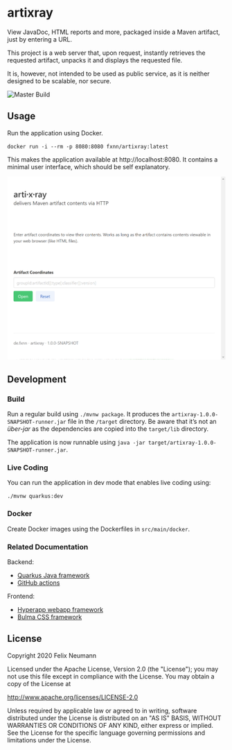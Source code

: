 # artixray

View JavaDoc, HTML reports and more, packaged inside a Maven artifact, just by entering a URL.

This project is a web server that, upon request, instantly retrieves the requested artifact,
unpacks it and displays the requested file.

It is, however, not intended to be used as public service, as it is neither designed to be scalable,
nor secure.

![Master Build](https://github.com/fxnn/artixray/workflows/Master%20Build/badge.svg)

## Usage

Run the application using Docker.
```
docker run -i --rm -p 8080:8080 fxnn/artixray:latest
```

This makes the application available at http://localhost:8080. 
It contains a minimal user interface, which should be self explanatory.

![Screenshot of the application](screenshot.png)

## Development  

### Build
Run a regular build using `./mvnw package`.
It produces the `artixray-1.0.0-SNAPSHOT-runner.jar` file in the `/target` directory.
Be aware that it’s not an _über-jar_ as the dependencies are copied into the `target/lib` directory.

The application is now runnable using `java -jar target/artixray-1.0.0-SNAPSHOT-runner.jar`.

### Live Coding
You can run the application in dev mode that enables live coding using:
```
./mvnw quarkus:dev
```

### Docker
Create Docker images using the Dockerfiles in `src/main/docker`.

### Related Documentation
Backend:
* [Quarkus Java framework](https://quarkus.io/guides/)
* [GitHub actions](https://help.github.com/en/actions)

Frontend:
* [Hyperapp webapp framework](https://hyperapp.dev)
* [Bulma CSS framework](https://bulma.io/documentation/)

## License
Copyright 2020 Felix Neumann

Licensed under the Apache License, Version 2.0 (the "License");
you may not use this file except in compliance with the License.
You may obtain a copy of the License at

  http://www.apache.org/licenses/LICENSE-2.0

Unless required by applicable law or agreed to in writing, software
distributed under the License is distributed on an "AS IS" BASIS,
WITHOUT WARRANTIES OR CONDITIONS OF ANY KIND, either express or implied.
See the License for the specific language governing permissions and
limitations under the License.